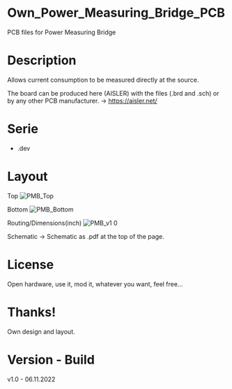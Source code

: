 # Own_Power_Measuring_Bridge_PCB

PCB files for Power Measuring Bridge 

# Description

Allows current consumption to be measured directly at the source.

The board can be produced here (AISLER) with the files (.brd and .sch) or by any other PCB manufacturer. -> https://aisler.net/

# Serie

- .dev

# Layout

Top
![PMB_Top](https://user-images.githubusercontent.com/88975406/204140049-c3923934-4137-4fe8-8c5a-083cb17ea818.png)

Bottom
![PMB_Bottom](https://user-images.githubusercontent.com/88975406/204140056-8bcdbcc5-1df2-4814-8689-0c8e973902c3.png)

Routing/Dimensions(inch)
![PMB_v1 0](https://user-images.githubusercontent.com/88975406/204140037-f8cb5658-0c4c-4842-b807-cd926231d3ed.png)

Schematic -> Schematic as .pdf at the top of the page.

# License

Open hardware, use it, mod it, whatever you want, feel free...

# Thanks!

Own design and layout.

# Version - Build

v1.0 - 06.11.2022
